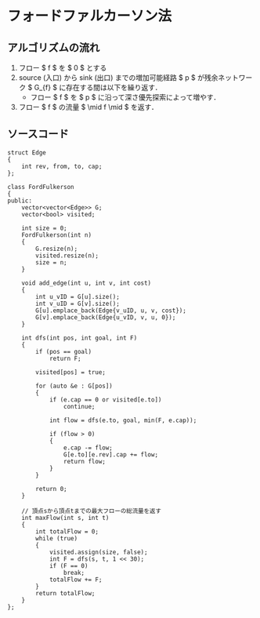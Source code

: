 # フォードファルカーソン法

## アルゴリズムの流れ
1. フロー $ f $ を $ 0 $ とする
2. source (入口) から sink (出口) までの増加可能経路 $ p $ が残余ネットワーク $ G_{f} $ に存在する間は以下を繰り返す．
    - フロー $ f $ を $ p $ に沿って深さ優先探索によって増やす．
3. フロー $ f $ の流量 $ \mid f \mid $ を返す．

## ソースコード

```
struct Edge
{
    int rev, from, to, cap;
};

class FordFulkerson
{
public:
    vector<vector<Edge>> G;
    vector<bool> visited;

    int size = 0;
    FordFulkerson(int n)
    {
        G.resize(n);
        visited.resize(n);
        size = n;
    }

    void add_edge(int u, int v, int cost)
    {
        int u_vID = G[u].size();
        int v_uID = G[v].size();
        G[u].emplace_back(Edge{v_uID, u, v, cost});
        G[v].emplace_back(Edge{u_vID, v, u, 0});
    }

    int dfs(int pos, int goal, int F)
    {
        if (pos == goal)
            return F;

        visited[pos] = true;

        for (auto &e : G[pos])
        {
            if (e.cap == 0 or visited[e.to])
                continue;

            int flow = dfs(e.to, goal, min(F, e.cap));

            if (flow > 0)
            {
                e.cap -= flow;
                G[e.to][e.rev].cap += flow;
                return flow;
            }
        }

        return 0;
    }

    // 頂点sから頂点tまでの最大フローの総流量を返す
    int maxFlow(int s, int t)
    {
        int totalFlow = 0;
        while (true)
        {
            visited.assign(size, false);
            int F = dfs(s, t, 1 << 30);
            if (F == 0)
                break;
            totalFlow += F;
        }
        return totalFlow;
    }
};
```
